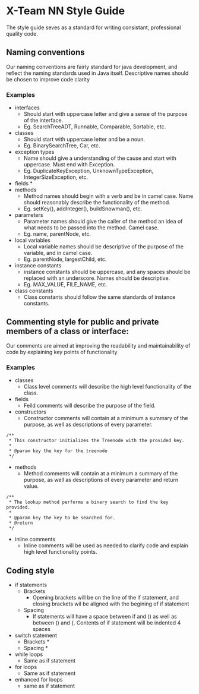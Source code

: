 # X-Team NN Style Guide

The style guide seves as a standard for writing consistant, professional quality code.

## Naming conventions

Our naming conventions are fairly standard for java development, and reflect the naming standards used in Java itself. 
Descriptive names should be chosen to improve code clarity

### Examples
* interfaces
    * Should start with uppercase letter and give a sense of the purpose of the interface.
    * Eg. SearchTreeADT, Runnable, Comparable, Sortable, etc. 
* classes
    * Should start with uppercase letter and be a noun.
    * Eg. BinarySearchTree, Car, etc.
* exception types
    * Name should give a understanding of the cause and start with uppercase.  Must end with Exception.
    * Eg. DuplicateKeyException, UnknownTypeException, IntegerSizeException, etc.
* fields
    * 
* methods
    * Method names should begin with a verb and be in camel case. Name should reasonably describe the functionality of the method.
    * Eg. setKey(), addInteger(), buildSnowman(), etc.
* parameters
    * Parameter names should give the caller of the method an idea of what needs to be passed into the method. Camel case.
    * Eg. name, parentNode, etc.
* local variables
    * Local variable names should be descriptive of the purpose of the variable, and in camel case.
    * Eg. parentNode, largestChild, etc.
* instance constants
    * instance constants should be uppercase, and any spaces should be replaced with an underscore. Names should be descriptive.
    * Eg. MAX_VALUE, FILE_NAME, etc.
* class constants
    * Class constants should follow the same standards of instance constants.

## Commenting style for public and private members of a class or interface:

Our comments are aimed at improving the readability and maintainability of code by explaining key points of functionality

### Examples

* classes
    * Class level comments will describe the high level functionality of the class.
* fields
    * Feild comments will describe the purpose of the field.
* constructors
    * Constructor comments will contain at a minimum a summary of the purpose, as well as descriptions of every parameter.
```
/**
 * This constructor initializes the Treenode with the provided key.
 *
 * @param key the key for the treenode
 */
```
* methods
    * Method comments will contain at a minimum a summary of the purpose, as well as descriptions of every parameter and return value.
```
/**
 * The lookup method performs a binary search to find the key provided.
 *
 * @param key the key to be searched for.
 * @return 
 */
```
* inline comments
    * Inline comments will be used as needed to clarify code and explain high level functionality points.
    
## Coding style
* if statements
    * Brackets
        * Opening brackets will be on the line of the if statement, and closing brackets wil be aligned with the begining of if statement
    * Spacing
        * If statements will have a space between if and () as well as between () and {. Contents of if statement will be indented 4 spaces
* switch statement
    * Brackets
        * 
    * Spacing
        * 
* while loops
    * Same as if statement
* for loops
    * Same as if statement
* enhanced for loops
    * same as if statement
